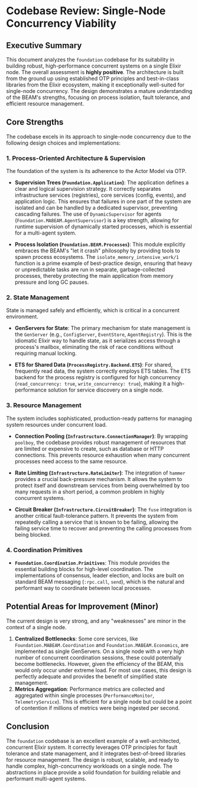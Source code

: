 # Codebase Review: Single-Node Concurrency Viability

## Executive Summary

This document analyzes the `foundation` codebase for its suitability in building robust, high-performance concurrent systems on a single Elixir node. The overall assessment is **highly positive**. The architecture is built from the ground up using established OTP principles and best-in-class libraries from the Elixir ecosystem, making it exceptionally well-suited for single-node concurrency. The design demonstrates a mature understanding of the BEAM's strengths, focusing on process isolation, fault tolerance, and efficient resource management.

## Core Strengths

The codebase excels in its approach to single-node concurrency due to the following design choices and implementations:

### 1. Process-Oriented Architecture & Supervision

The foundation of the system is its adherence to the Actor Model via OTP.

-   **Supervision Trees (`Foundation.Application`)**: The application defines a clear and logical supervision strategy. It correctly separates infrastructure services (registries), core services (config, events), and application logic. This ensures that failures in one part of the system are isolated and can be handled by a dedicated supervisor, preventing cascading failures. The use of `DynamicSupervisor` for agents (`Foundation.MABEAM.AgentSupervisor`) is a key strength, allowing for runtime supervision of dynamically started processes, which is essential for a multi-agent system.

-   **Process Isolation (`Foundation.BEAM.Processes`)**: This module explicitly embraces the BEAM's "let it crash" philosophy by providing tools to spawn process ecosystems. The `isolate_memory_intensive_work/1` function is a prime example of best-practice design, ensuring that heavy or unpredictable tasks are run in separate, garbage-collected processes, thereby protecting the main application from memory pressure and long GC pauses.

### 2. State Management

State is managed safely and efficiently, which is critical in a concurrent environment.

-   **GenServers for State**: The primary mechanism for state management is the `GenServer` (e.g., `ConfigServer`, `EventStore`, `AgentRegistry`). This is the idiomatic Elixir way to handle state, as it serializes access through a process's mailbox, eliminating the risk of race conditions without requiring manual locking.

-   **ETS for Shared Data (`ProcessRegistry.Backend.ETS`)**: For shared, frequently read data, the system correctly employs ETS tables. The ETS backend for the process registry is configured for high concurrency (`read_concurrency: true`, `write_concurrency: true`), making it a high-performance solution for service discovery on a single node.

### 3. Resource Management

The system includes sophisticated, production-ready patterns for managing system resources under concurrent load.

-   **Connection Pooling (`Infrastructure.ConnectionManager`)**: By wrapping `poolboy`, the codebase provides robust management of resources that are limited or expensive to create, such as database or HTTP connections. This prevents resource exhaustion when many concurrent processes need access to the same resource.

-   **Rate Limiting (`Infrastructure.RateLimiter`)**: The integration of `hammer` provides a crucial back-pressure mechanism. It allows the system to protect itself and downstream services from being overwhelmed by too many requests in a short period, a common problem in highly concurrent systems.

-   **Circuit Breaker (`Infrastructure.CircuitBreaker`)**: The `fuse` integration is another critical fault-tolerance pattern. It prevents the system from repeatedly calling a service that is known to be failing, allowing the failing service time to recover and preventing the calling processes from being blocked.

### 4. Coordination Primitives

-   **`Foundation.Coordination.Primitives`**: This module provides the essential building blocks for high-level coordination. The implementations of consensus, leader election, and locks are built on standard BEAM messaging (`:rpc.call`, `send`), which is the natural and performant way to coordinate between local processes.

## Potential Areas for Improvement (Minor)

The current design is very strong, and any "weaknesses" are minor in the context of a single node.

1.  **Centralized Bottlenecks**: Some core services, like `Foundation.MABEAM.Coordination` and `Foundation.MABEAM.Economics`, are implemented as single GenServers. On a single node with a very high number of concurrent coordination sessions, these could potentially become bottlenecks. However, given the efficiency of the BEAM, this would only occur under extreme load. For most use cases, this design is perfectly adequate and provides the benefit of simplified state management.
2.  **Metrics Aggregation**: Performance metrics are collected and aggregated within single processes (`PerformanceMonitor`, `TelemetryService`). This is efficient for a single node but could be a point of contention if millions of metrics were being ingested per second.

## Conclusion

The `foundation` codebase is an excellent example of a well-architected, concurrent Elixir system. It correctly leverages OTP principles for fault tolerance and state management, and it integrates best-of-breed libraries for resource management. The design is robust, scalable, and ready to handle complex, high-concurrency workloads on a single node. The abstractions in place provide a solid foundation for building reliable and performant multi-agent systems.
